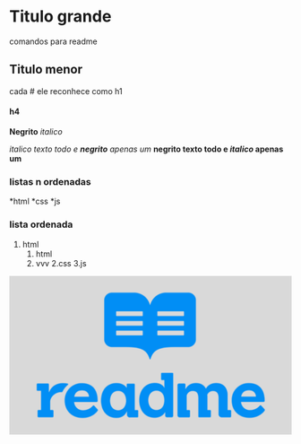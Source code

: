 # Titulo grande

comandos para readme

## Titulo menor

cada # ele reconhece como h1

#### h4
**Negrito**  *italico*

_italico texto todo e **negrito** apenas um_
**negrito texto todo e _italico_ apenas um**

### listas n ordenadas

*html
*css
*js

### lista ordenada

1. html
     1. html
     2. vvv
2.css
3.js

![Como colocar imagem](img/readmeImg.png)
